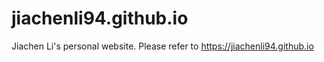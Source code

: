 # jiachenli94.github.io
Jiachen Li's personal website. Please refer to https://jiachenli94.github.io
